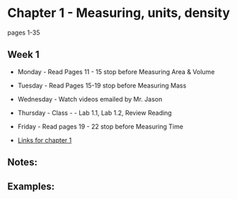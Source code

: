 # Chapter 1 - Measuring, units, density
pages 1-35

## Week 1
- Monday - Read Pages 11 - 15 stop before Measuring Area & Volume
- Tuesday - Read Pages 15-19 stop before Measuring Mass
- Wednesday - Watch videos emailed by Mr. Jason
- Thursday - Class - - Lab 1.1, Lab 1.2, Review Reading
- Friday - Read pages 19 - 22 stop before Measuring Time

- [Links for chapter 1](https://bereanbuilders.com/ecomm/online-content/discovering-design-with-chemistry/ddc-chapter-1/)

## Notes:

## Examples:
